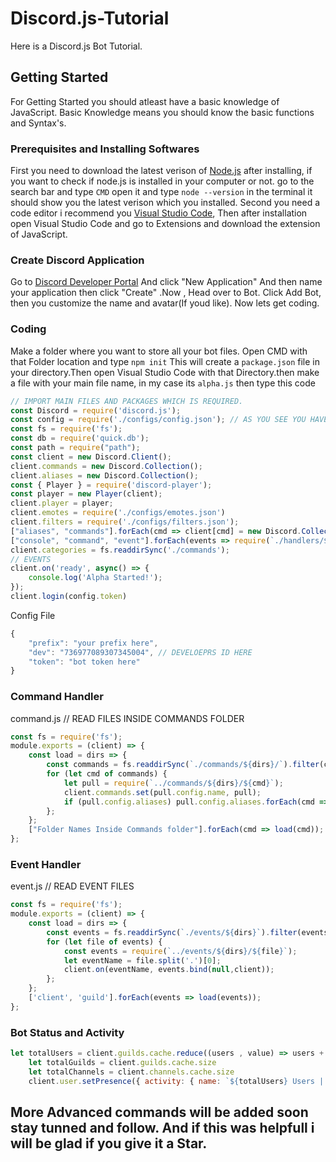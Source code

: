 # Discord.js-Tutorial

Here is a Discord.js Bot Tutorial.

## Getting Started

For Getting Started you should atleast have a basic knowledge of JavaScript. Basic Knowledge means you should know the basic functions and Syntax's.

### Prerequisites and Installing Softwares

First you need to download the latest verison of [Node.js](https://nodejs.org/en/) after installing, if you want to check if node.js is installed in your computer or not. go to the search bar and type `CMD` open it and type `node --version` in the terminal it should show you the latest verison which you installed.
Second you need a code editor i recommend you [Visual Studio Code](https://code.visualstudio.com/download), Then after installation open Visual Studio Code and go to Extensions and download the extension of JavaScript.

### Create Discord Application

Go to [Discord Developer Portal](https://discord.com/developers/applications) And click "New Application" And then name your application then click "Create" .Now , Head over to Bot. Click Add Bot, then you customize the name and avatar(If youd like). Now lets get coding.

### Coding

Make a folder where you want to store all your bot files. Open CMD with that Folder location and type `npm init` This will create a `package.json` file in your directory.Then open Visual Studio Code with that Directory.then make a file with your main file name, in my case its `alpha.js` then type this code 
```js
// IMPORT MAIN FILES AND PACKAGES WHICH IS REQUIRED.
const Discord = require('discord.js');
const config = require('./configs/config.json'); // AS YOU SEE YOU HAVE TO MAKE A FOLDER NAMED `configs` AND IN THAT FOLDER MAKE `config.json` FILE. CODE WILL BE GIVEN ABOVE.
const fs = require('fs');
const db = require('quick.db');
const path = require("path");
const client = new Discord.Client();
client.commands = new Discord.Collection();
client.aliases = new Discord.Collection();
const { Player } = require('discord-player');
const player = new Player(client);
client.player = player;
client.emotes = require('./configs/emotes.json')
client.filters = require('./configs/filters.json');
["aliases", "commands"].forEach(cmd => client[cmd] = new Discord.Collection());
["console", "command", "event"].forEach(events => require(`./handlers/${events}`)(client));
client.categories = fs.readdirSync('./commands');
// EVENTS
client.on('ready', async() => {
    console.log('Alpha Started!');
});
client.login(config.token)
```

Config File
```js
{
    "prefix": "your prefix here",    
    "dev": "736977089307345004", // DEVELOEPRS ID HERE      
    "token": "bot token here"     
}
```

### Command Handler
command.js // READ FILES INSIDE COMMANDS FOLDER
```js
const fs = require('fs');
module.exports = (client) => {
    const load = dirs => {
        const commands = fs.readdirSync(`./commands/${dirs}/`).filter(cmd => cmd.endsWith('.js'));
        for (let cmd of commands) {
            let pull = require(`../commands/${dirs}/${cmd}`);
            client.commands.set(pull.config.name, pull);
            if (pull.config.aliases) pull.config.aliases.forEach(cmd => client.aliases.set(cmd, pull.config.name));
        };
    };
    ["Folder Names Inside Commands folder"].forEach(cmd => load(cmd));
};
```

### Event Handler
event.js // READ EVENT FILES    
```js
const fs = require('fs');
module.exports = (client) => {
    const load = dirs => {
        const events = fs.readdirSync(`./events/${dirs}`).filter(events => events.endsWith('.js'));
        for (let file of events) {
            const events = require(`../events/${dirs}/${file}`);
            let eventName = file.split('.')[0];
            client.on(eventName, events.bind(null,client));
        };
    };
    ['client', 'guild'].forEach(events => load(events));
};
```

### Bot Status and Activity
```js
let totalUsers = client.guilds.cache.reduce((users , value) => users + value.memberCount, 0);
    let totalGuilds = client.guilds.cache.size
    let totalChannels = client.channels.cache.size
    client.user.setPresence({ activity: { name: `${totalUsers} Users | ${totalGuilds} Servers | ${totalChannels} Channels`, type: "PLAYING" }, status: "online" });
 ```

## More Advanced commands will be added soon stay tunned and follow. And if this was helpfull i will be glad if you give it a Star.
